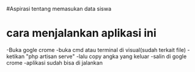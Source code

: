#Aspirasi
tentang memasukan data siswa



# cara menjalankan aplikasi ini
-Buka gogle crome
-buka cmd atau terminal di visual(sudah terkait file)
-ketikan "php artisan serve"
-lalu copy angka yang keluar 
-salin di gogle crome
-aplikasi sudah bisa di jalankan

